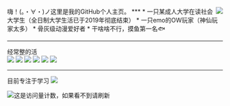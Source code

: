 <img align="right" src="https://github-readme-stats.vercel.app/api?username=DevilWilll&locale=cn&show_icons=true&theme=github_dark">
嗨！(。・∀・)ノ这里是我的GitHub个人主页。
***
* 一只某成人大学在读社会大学生（全日制大学生活已于2019年彻底结束）
* 一只emo的OW玩家（神仙玩家太多）
* 骨灰级动漫爱好者
* 干啥啥不行，摸鱼第一名🐟

***

经常整的活<br>
![](https://img.shields.io/badge/-Windows-0078D6?style=flat-square&logo=Windows)
![](https://img.shields.io/badge/-Html5-0078D6?style=flat-square&logo=Html5)
![](https://img.shields.io/badge/-CSS3-0078D6?style=flat-square&logo=CSS3)
![](https://img.shields.io/badge/-JavaScript-0078D6?style=flat-square&logo=JavaScript)
![](https://img.shields.io/badge/-jquery-0078D6?style=flat-square&logo=jquery)
![](https://img.shields.io/badge/-C-0078D6?style=flat-square&logo=C)
***
目前专注于学习
![](https://img.shields.io/badge/-JAVA-0078D6?style=flat-square&logo=JAVA)


![这是访问量计数，如果看不到请刷新](https://visitor-badge.glitch.me/badge?page_id=DevilWilll.DevilWilll.readme)
